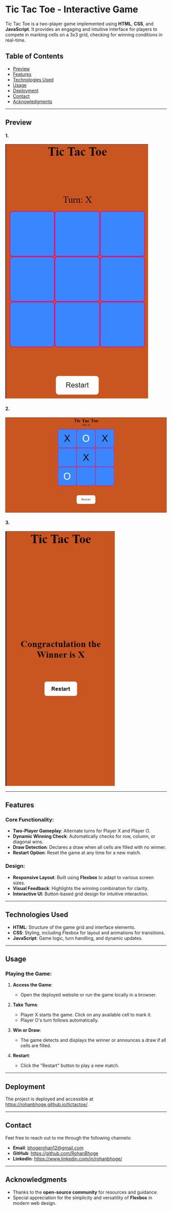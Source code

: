 # Tic Tac Toe - Interactive Game

Tic Tac Toe is a two-player game implemented using **HTML**, **CSS**, and **JavaScript**. It provides an engaging and intuitive interface for players to compete in marking cells on a 3x3 grid, checking for winning conditions in real-time.

## Table of Contents
- [Preview](#preview)
- [Features](#features)
- [Technologies Used](#technologies-used)
- [Usage](#usage)
- [Deployment](#deployment)
- [Contact](#contact)
- [Acknowledgments](#acknowledgments)

---

## Preview

#### 1.

![TicTacToe](assets/img/tctactoe0.png)

#### 2.

![TicTacToe](assets/img/tictac1.png)

#### 3.

![TicTacToe](assets/img/tictac2.png)

---

## Features

### Core Functionality:
- **Two-Player Gameplay**: Alternate turns for Player X and Player O.
- **Dynamic Winning Check**: Automatically checks for row, column, or diagonal wins.
- **Draw Detection**: Declares a draw when all cells are filled with no winner.
- **Restart Option**: Reset the game at any time for a new match.

### Design:
- **Responsive Layout**: Built using **Flexbox** to adapt to various screen sizes.
- **Visual Feedback**: Highlights the winning combination for clarity.
- **Interactive UI**: Button-based grid design for intuitive interaction.

---

## Technologies Used
- **HTML**: Structure of the game grid and interface elements.
- **CSS**: Styling, including Flexbox for layout and animations for transitions.
- **JavaScript**: Game logic, turn handling, and dynamic updates.

---

## Usage

### Playing the Game:
1. **Access the Game**:
   - Open the deployed website or run the game locally in a browser.

2. **Take Turns**:
   - Player X starts the game. Click on any available cell to mark it.
   - Player O's turn follows automatically.

3. **Win or Draw**:
   - The game detects and displays the winner or announces a draw if all cells are filled.

4. **Restart**:
   - Click the "Restart" button to play a new match.

---

## Deployment
The project is deployed and accessible at https://rohanbhoge.github.io/tictactoe/.

---

## Contact

Feel free to reach out to me through the following channels:

- **Email**: bhogerohan12@gmail.com
- **GitHub**: https://github.com/RohanBhoge
- **LinkedIn**: https://www.linkedin.com/in/rohanbhoge/

---

## Acknowledgments
- Thanks to the **open-source community** for resources and guidance.
- Special appreciation for the simplicity and versatility of **Flexbox** in modern web design.
